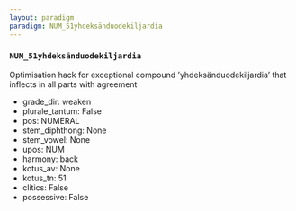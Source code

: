 ```yaml
---
layout: paradigm
paradigm: NUM_51yhdeksänduodekiljardia
---
```

### ` NUM_51yhdeksänduodekiljardia `

Optimisation hack for exceptional compound ’yhdeksänduodekiljardia’ that inflects in all parts with agreement
* grade_dir: weaken
* plurale_tantum: False
* pos: NUMERAL
* stem_diphthong: None
* stem_vowel: None
* upos: NUM
* harmony: back
* kotus_av: None
* kotus_tn: 51
* clitics: False
* possessive: False
